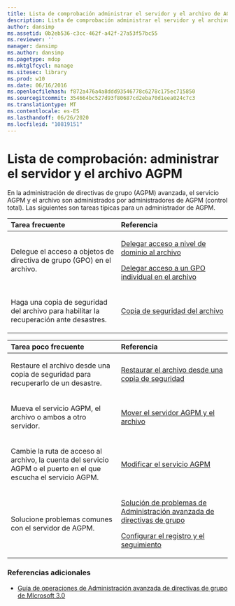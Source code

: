 ```yaml
---
title: Lista de comprobación administrar el servidor y el archivo de AGPM
description: Lista de comprobación administrar el servidor y el archivo de AGPM
author: dansimp
ms.assetid: 0b2eb536-c3cc-462f-a42f-27a53f57bc55
ms.reviewer: ''
manager: dansimp
ms.author: dansimp
ms.pagetype: mdop
ms.mktglfcycl: manage
ms.sitesec: library
ms.prod: w10
ms.date: 06/16/2016
ms.openlocfilehash: f872a476a4a8ddd93546778c6278c175ec715850
ms.sourcegitcommit: 354664bc527d93f80687cd2eba70d1eea024c7c3
ms.translationtype: MT
ms.contentlocale: es-ES
ms.lasthandoff: 06/26/2020
ms.locfileid: "10819151"
---
```

# Lista de comprobación: administrar el servidor y el archivo AGPM


En la administración de directivas de grupo (AGPM) avanzada, el servicio AGPM y el archivo son administrados por administradores de AGPM (control total). Las siguientes son tareas típicas para un administrador de AGPM.

<table>
<colgroup>
<col width="50%" />
<col width="50%" />
</colgroup>
<thead>
<tr class="header">
<th align="left">Tarea frecuente</th>
<th align="left">Referencia</th>
</tr>
</thead>
<tbody>
<tr class="odd">
<td align="left"><p>Delegue el acceso a objetos de directiva de grupo (GPO) en el archivo.</p></td>
<td align="left"><p><a href="delegate-domain-level-access-to-the-archive-agpm30ops.md" data-raw-source="[Delegate Domain-Level Access to the Archive](delegate-domain-level-access-to-the-archive-agpm30ops.md)">Delegar acceso a nivel de dominio al archivo</a></p>
<p><a href="delegate-access-to-an-individual-gpo-in-the-archive-agpm30ops.md" data-raw-source="[Delegate Access to an Individual GPO in the Archive](delegate-access-to-an-individual-gpo-in-the-archive-agpm30ops.md)">Delegar acceso a un GPO individual en el archivo</a></p></td>
</tr>
<tr class="even">
<td align="left"><p>Haga una copia de seguridad del archivo para habilitar la recuperación ante desastres.</p></td>
<td align="left"><p><a href="back-up-the-archive.md" data-raw-source="[Back Up the Archive](back-up-the-archive.md)">Copia de seguridad del archivo</a></p></td>
</tr>
</tbody>
</table>

 

<table>
<colgroup>
<col width="50%" />
<col width="50%" />
</colgroup>
<thead>
<tr class="header">
<th align="left">Tarea poco frecuente</th>
<th align="left">Referencia</th>
</tr>
</thead>
<tbody>
<tr class="odd">
<td align="left"><p>Restaure el archivo desde una copia de seguridad para recuperarlo de un desastre.</p></td>
<td align="left"><p><a href="restore-the-archive-from-a-backup.md" data-raw-source="[Restore the Archive from a Backup](restore-the-archive-from-a-backup.md)">Restaurar el archivo desde una copia de seguridad</a></p></td>
</tr>
<tr class="even">
<td align="left"><p>Mueva el servicio AGPM, el archivo o ambos a otro servidor.</p></td>
<td align="left"><p><a href="move-the-agpm-server-and-the-archive.md" data-raw-source="[Move the AGPM Server and the Archive](move-the-agpm-server-and-the-archive.md)">Mover el servidor AGPM y el archivo</a></p></td>
</tr>
<tr class="odd">
<td align="left"><p>Cambie la ruta de acceso al archivo, la cuenta del servicio AGPM o el puerto en el que escucha el servicio AGPM.</p></td>
<td align="left"><p><a href="modify-the-agpm-service-agpm30ops.md" data-raw-source="[Modify the AGPM Service](modify-the-agpm-service-agpm30ops.md)">Modificar el servicio AGPM</a></p></td>
</tr>
<tr class="even">
<td align="left"><p>Solucione problemas comunes con el servidor de AGPM.</p></td>
<td align="left"><p><a href="troubleshooting-advanced-group-policy-management-agpm30ops.md" data-raw-source="[Troubleshooting Advanced Group Policy Management](troubleshooting-advanced-group-policy-management-agpm30ops.md)">Solución de problemas de Administración avanzada de directivas de grupo</a></p>
<p><a href="configure-logging-and-tracing-agpm30ops.md" data-raw-source="[Configure Logging and Tracing](configure-logging-and-tracing-agpm30ops.md)">Configurar el registro y el seguimiento</a></p></td>
</tr>
</tbody>
</table>

 

### Referencias adicionales

-   [Guía de operaciones de Administración avanzada de directivas de grupo de MIcrosoft 3.0](operations-guide-for-microsoft-advanced-group-policy-management-30-agpm30ops.md)

 

 





